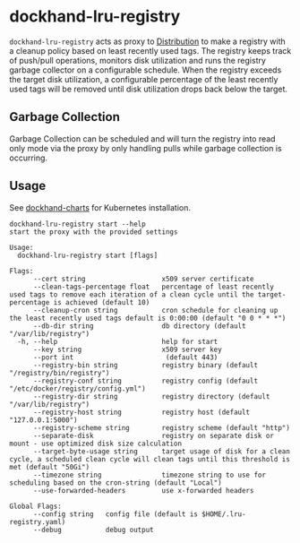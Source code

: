 # dockhand-lru-registry
`dockhand-lru-registry` acts as proxy to [Distribution](https://github.com/distribution/distribution) to make a registry with a 
cleanup policy based on least recently used tags. The registry keeps track of push/pull operations, monitors disk 
utilization and runs the registry garbage collector on a configurable schedule. When the registry exceeds the target disk 
utilization, a configurable percentage of the least recently used tags will be removed until disk utilization drops back
below the target. 

## Garbage Collection
Garbage Collection can be scheduled and will turn the registry into read only mode via the proxy by only handling pulls 
while garbage collection is occurring.

## Usage
See [dockhand-charts](https://github.com/boxboat/dockhand-charts) for Kubernetes installation. 

```shell
dockhand-lru-registry start --help
start the proxy with the provided settings

Usage:
  dockhand-lru-registry start [flags]

Flags:
      --cert string                   x509 server certificate
      --clean-tags-percentage float   percentage of least recently used tags to remove each iteration of a clean cycle until the target-percentage is achieved (default 10)
      --cleanup-cron string           cron schedule for cleaning up the least recently used tags default is 0:00:00 (default "0 0 * * *")
      --db-dir string                 db directory (default "/var/lib/registry")
  -h, --help                          help for start
      --key string                    x509 server key
      --port int                       (default 443)
      --registry-bin string           registry binary (default "/registry/bin/registry")
      --registry-conf string          registry config (default "/etc/docker/registry/config.yml")
      --registry-dir string           registry directory (default "/var/lib/registry")
      --registry-host string          registry host (default "127.0.0.1:5000")
      --registry-scheme string        registry scheme (default "http")
      --separate-disk                 registry on separate disk or mount - use optimized disk size calculation
      --target-byte-usage string      target usage of disk for a clean cycle, a scheduled clean cycle will clean tags until this threshold is met (default "50Gi")
      --timezone string               timezone string to use for scheduling based on the cron-string (default "Local")
      --use-forwarded-headers         use x-forwarded headers

Global Flags:
      --config string   config file (default is $HOME/.lru-registry.yaml)
      --debug           debug output
```